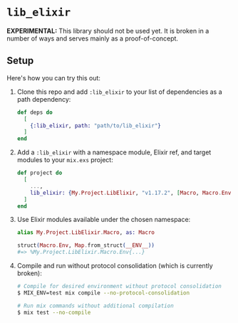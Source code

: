 # `lib_elixir`

**EXPERIMENTAL:** This library should not be used yet.
It is broken in a number of ways and serves mainly as a proof-of-concept.

## Setup

Here's how you can try this out:

1. Clone this repo and add `:lib_elixir` to your list of dependencies as a path dependency:

    ```elixir
    def deps do
      [
        {:lib_elixir, path: "path/to/lib_elixir"}
      ]
    end
    ```

2. Add a `:lib_elixir` with a namespace module, Elixir ref, and target modules to your `mix.exs` project:

    ```elixir
    def project do
      [
        ...,
        lib_elixir: {My.Project.LibElixir, "v1.17.2", [Macro, Macro.Env]}
      ]
    end
    ```

3. Use Elixir modules available under the chosen namespace:

    ```elixir
    alias My.Project.LibElixir.Macro, as: Macro

    struct(Macro.Env, Map.from_struct(__ENV__))
    #=> %My.Project.LibElixir.Macro.Env{...}
    ```

4. Compile and run without protocol consolidation (which is currently broken):

    ```sh
    # Compile for desired environment without protocol consolidation
    $ MIX_ENV=test mix compile --no-protocol-consolidation

    # Run mix commands without additional compilation
    $ mix test --no-compile
    ```
